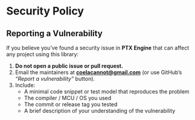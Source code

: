 # Security Policy

## Reporting a Vulnerability

If you believe you’ve found a security issue in **PTX Engine** that can affect any project using this library:

1. **Do not open a public issue or pull request.**
2. Email the maintainers at **coelacannot@gmail.com** (or use GitHub’s *“Report a vulnerability”* button).
3. Include:
   * A minimal code snippet or test model that reproduces the problem
   * The compiler / MCU / OS you used
   * The commit or release tag you tested
   * A brief description of your understanding of the vulnerability

